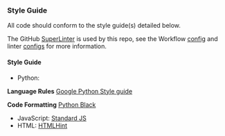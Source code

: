 ### Style Guide
All code should conform to the style guide(s) detailed below.

The GitHub [SuperLinter](https://github.com/github/super-linter) is used by this repo, see the Workflow [config](/.github/workflow/linter.yml) and linter [configs](/.github/linters) for more information.

#### Style Guide
- Python: 

**Language Rules** [Google Python Style guide](https://google.github.io/styleguide/pyguide.html)

**Code Formatting** [Python Black](https://pypi.org/project/black/)

- JavaScript: [Standard JS](https://standardjs.com/)
- HTML: [HTMLHint](https://htmlhint.com/)

